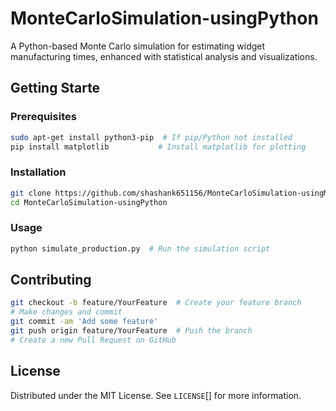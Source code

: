 # MonteCarloSimulation-usingPython

A Python-based Monte Carlo simulation for estimating widget manufacturing times, enhanced with statistical analysis and visualizations.

## Getting Starte
### Prerequisites
```bash
sudo apt-get install python3-pip  # If pip/Python not installed
pip install matplotlib           # Install matplotlib for plotting
```

### Installation
```bash
git clone https://github.com/shashank651156/MonteCarloSimulation-usingManufacturingVars.git  # Clone the repository
cd MonteCarloSimulation-usingPython                                           # Navigate to the project directory
```

### Usage
```bash
python simulate_production.py  # Run the simulation script
```

## Contributing
```bash
git checkout -b feature/YourFeature  # Create your feature branch
# Make changes and commit
git commit -am 'Add some feature'
git push origin feature/YourFeature  # Push the branch
# Create a new Pull Request on GitHub
```

## License
Distributed under the MIT License. See `LICENSE`[] for more information.


